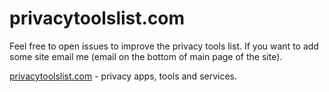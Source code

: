 # privacytoolslist.com

Feel free to open issues  to improve the privacy tools list.
If you want to add some site email me (email on the bottom of main page of the site).

[privacytoolslist.com](https://privacytoolslist.com/) - privacy apps, tools and services.
